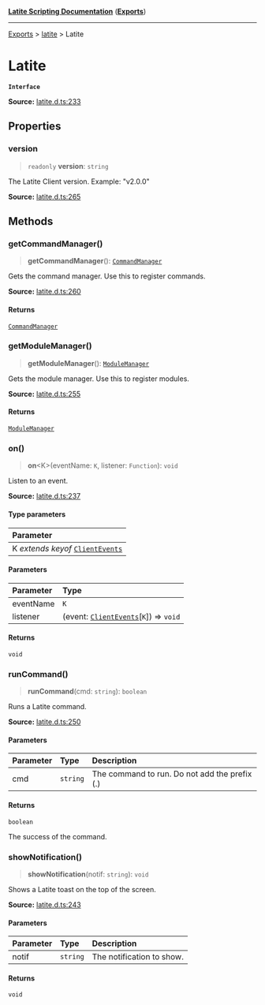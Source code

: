 [**Latite Scripting Documentation**](../../README.md) ([**Exports**](../../exports.md))

---

[Exports](../../exports.md) > [latite](../index.md) > Latite

# Latite

**`Interface`**

**Source:** [latite.d.ts:233](https://github.com/LatiteScripting/latitescripting.github.io/blob/35c45ec/definitions/latite.d.ts#L233)

## Properties

### version

> `readonly` **version**: `string`

The Latite Client version. Example: "v2.0.0"

**Source:** [latite.d.ts:265](https://github.com/LatiteScripting/latitescripting.github.io/blob/35c45ec/definitions/latite.d.ts#L265)

## Methods

### getCommandManager()

> **getCommandManager**(): [`CommandManager`](../../module.feature_manager_commandmgr/classes/class.CommandManager.md)

Gets the command manager. Use this to register commands.

**Source:** [latite.d.ts:260](https://github.com/LatiteScripting/latitescripting.github.io/blob/35c45ec/definitions/latite.d.ts#L260)

#### Returns

[`CommandManager`](../../module.feature_manager_commandmgr/classes/class.CommandManager.md)

### getModuleManager()

> **getModuleManager**(): [`ModuleManager`](../../module.feature_manager_mmgr/interfaces/interface.ModuleManager.md)

Gets the module manager. Use this to register modules.

**Source:** [latite.d.ts:255](https://github.com/LatiteScripting/latitescripting.github.io/blob/35c45ec/definitions/latite.d.ts#L255)

#### Returns

[`ModuleManager`](../../module.feature_manager_mmgr/interfaces/interface.ModuleManager.md)

### on()

> **on**\<K\>(eventName: `K`, listener: `Function`): `void`

Listen to an event.

**Source:** [latite.d.ts:237](https://github.com/LatiteScripting/latitescripting.github.io/blob/35c45ec/definitions/latite.d.ts#L237)

#### Type parameters

| Parameter                                                       |
| :-------------------------------------------------------------- |
| K _extends_ _keyof_ [`ClientEvents`](interface.ClientEvents.md) |

#### Parameters

| Parameter | Type                                                                |
| :-------- | :------------------------------------------------------------------ |
| eventName | `K`                                                                 |
| listener  | (event: [`ClientEvents`](interface.ClientEvents.md)[`K`]) => `void` |

#### Returns

`void`

### runCommand()

> **runCommand**(cmd: `string`): `boolean`

Runs a Latite command.

**Source:** [latite.d.ts:250](https://github.com/LatiteScripting/latitescripting.github.io/blob/35c45ec/definitions/latite.d.ts#L250)

#### Parameters

| Parameter | Type     | Description                                   |
| :-------- | :------- | :-------------------------------------------- |
| cmd       | `string` | The command to run. Do not add the prefix (.) |

#### Returns

`boolean`

The success of the command.

### showNotification()

> **showNotification**(notif: `string`): `void`

Shows a Latite toast on the top of the screen.

**Source:** [latite.d.ts:243](https://github.com/LatiteScripting/latitescripting.github.io/blob/35c45ec/definitions/latite.d.ts#L243)

#### Parameters

| Parameter | Type     | Description               |
| :-------- | :------- | :------------------------ |
| notif     | `string` | The notification to show. |

#### Returns

`void`
